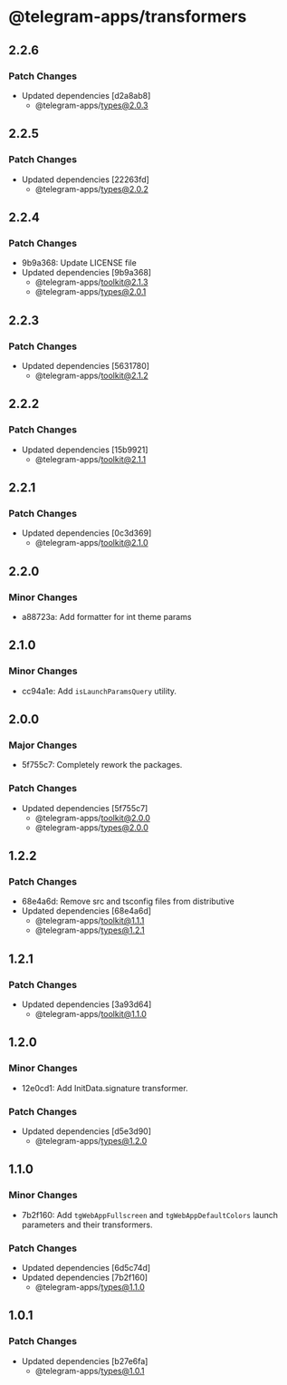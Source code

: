 # @telegram-apps/transformers

## 2.2.6

### Patch Changes

- Updated dependencies [d2a8ab8]
  - @telegram-apps/types@2.0.3

## 2.2.5

### Patch Changes

- Updated dependencies [22263fd]
  - @telegram-apps/types@2.0.2

## 2.2.4

### Patch Changes

- 9b9a368: Update LICENSE file
- Updated dependencies [9b9a368]
  - @telegram-apps/toolkit@2.1.3
  - @telegram-apps/types@2.0.1

## 2.2.3

### Patch Changes

- Updated dependencies [5631780]
  - @telegram-apps/toolkit@2.1.2

## 2.2.2

### Patch Changes

- Updated dependencies [15b9921]
  - @telegram-apps/toolkit@2.1.1

## 2.2.1

### Patch Changes

- Updated dependencies [0c3d369]
  - @telegram-apps/toolkit@2.1.0

## 2.2.0

### Minor Changes

- a88723a: Add formatter for int theme params

## 2.1.0

### Minor Changes

- cc94a1e: Add `isLaunchParamsQuery` utility.

## 2.0.0

### Major Changes

- 5f755c7: Completely rework the packages.

### Patch Changes

- Updated dependencies [5f755c7]
  - @telegram-apps/toolkit@2.0.0
  - @telegram-apps/types@2.0.0

## 1.2.2

### Patch Changes

- 68e4a6d: Remove src and tsconfig files from distributive
- Updated dependencies [68e4a6d]
  - @telegram-apps/toolkit@1.1.1
  - @telegram-apps/types@1.2.1

## 1.2.1

### Patch Changes

- Updated dependencies [3a93d64]
  - @telegram-apps/toolkit@1.1.0

## 1.2.0

### Minor Changes

- 12e0cd1: Add InitData.signature transformer.

### Patch Changes

- Updated dependencies [d5e3d90]
  - @telegram-apps/types@1.2.0

## 1.1.0

### Minor Changes

- 7b2f160: Add `tgWebAppFullscreen` and `tgWebAppDefaultColors` launch parameters and their transformers.

### Patch Changes

- Updated dependencies [6d5c74d]
- Updated dependencies [7b2f160]
  - @telegram-apps/types@1.1.0

## 1.0.1

### Patch Changes

- Updated dependencies [b27e6fa]
  - @telegram-apps/types@1.0.1
